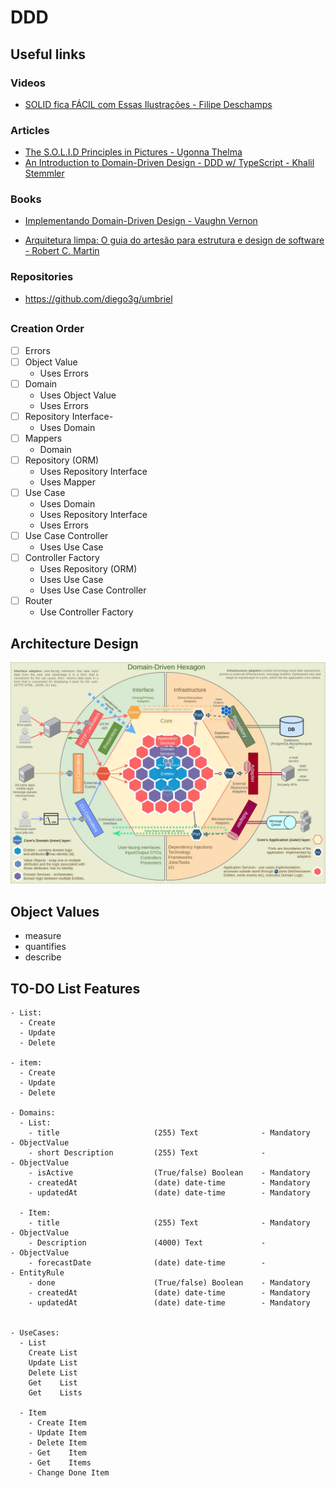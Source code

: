 # DDD

## Useful links

### Videos

- [SOLID fica FÁCIL com Essas Ilustrações - Filipe Deschamps](https://www.youtube.com/watch?v=6SfrO3D4dHM)

### Articles

- [The S.O.L.I.D Principles in Pictures - Ugonna Thelma](https://medium.com/backticks-tildes/the-s-o-l-i-d-principles-in-pictures-b34ce2f1e898)
- [An Introduction to Domain-Driven Design - DDD w/ TypeScript - Khalil Stemmler](https://khalilstemmler.com/articles/domain-driven-design-intro/)

### Books

- [Implementando Domain-Driven Design - Vaughn Vernon](https://www.amazon.com.br/Implementando-Domain-Driven-design-Vernon/dp/8576089521/ref=pd_sbs_sccl_6/144-5534853-6406169?pd_rd_w=OuUf0&pf_rd_p=1eb83ecb-3d38-4c15-9700-c733345d3c82&pf_rd_r=9TZABDK9H0Y2YVMSE9MN&pd_rd_r=d0b15ca6-ffa2-4a2e-9de4-6c0c7bed63cb&pd_rd_wg=xYRSI&pd_rd_i=8576089521&psc=1)

- [Arquitetura limpa: O guia do artesão para estrutura e design de software - Robert C. Martin](https://www.amazon.com.br/Arquitetura-Limpa-Artes%C3%A3o-Estrutura-Software/dp/8550804606/ref=sr_1_1?keywords=arquitetura+limpa&qid=1653314570&s=books&sprefix=arquitetur%2Cstripbooks%2C202&sr=1-1&ufe=app_do%3Aamzn1.fos.6d798eae-cadf-45de-946a-f477d47705b9)

### Repositories
- https://github.com/diego3g/umbriel

##

### Creation Order

- [ ] Errors
- [ ] Object Value
  - Uses Errors
- [ ] Domain
  - Uses Object Value
  - Uses Errors
- [ ] Repository Interface-
  - Uses Domain
- [ ] Mappers
  - Domain
- [ ] Repository (ORM)
  - Uses Repository Interface
  - Uses Mapper
- [ ] Use Case
  - Uses Domain
  - Uses Repository Interface
  - Uses Errors
- [ ] Use Case Controller
  - Uses Use Case
- [ ] Controller Factory
  - Uses Repository (ORM)
  - Uses Use Case
  - Uses Use Case Controller
- [ ] Router
  - Use Controller Factory

## Architecture Design

![DDD Architecture](/assets/ddd.jpg)

## Object Values 
- measure
- quantifies
- describe

## TO-DO List Features 
```
- List:
  - Create
  - Update
  - Delete

- item:
  - Create
  - Update
  - Delete

- Domains:
  - List:
    - title                     (255) Text              - Mandatory   - ObjectValue
    - short Description         (255) Text              -             - ObjectValue
    - isActive                  (True/false) Boolean    - Mandatory
    - createdAt                 (date) date-time        - Mandatory
    - updatedAt                 (date) date-time        - Mandatory

  - Item:
    - title                     (255) Text              - Mandatory   - ObjectValue
    - Description               (4000) Text             -             - ObjectValue
    - forecastDate              (date) date-time        -             - EntityRule
    - done                      (True/false) Boolean    - Mandatory
    - createdAt                 (date) date-time        - Mandatory
    - updatedAt                 (date) date-time        - Mandatory


- UseCases:
  - List
    Create List
    Update List
    Delete List
    Get    List
    Get    Lists

  - Item
    - Create Item
    - Update Item
    - Delete Item 
    - Get    Item
    - Get    Items
    - Change Done Item
```
